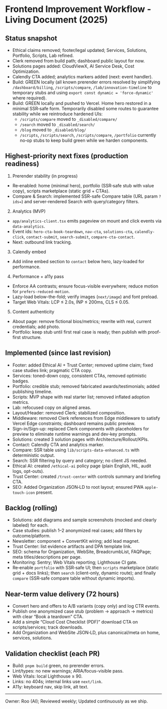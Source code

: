 # Frontend Improvement Workflow - Living Document (2025)

## Status snapshot
- Ethical claims removed; footer/legal updated; Services, Solutions, Portfolio, Scripts, Lab refined.
- Clerk removed from build path; dashboard public layout for now.
- Solutions pages added: CloudViewX, AI Service Desk, Cost Optimization.
- Calendly CTA added; analytics markers added (next: event handler).
- Build: GREEN locally (all known prerender errors resolved by simplifying `/dashboard/billing`, `/scripts/compare`, `/lab/innovation-timeline` to temporary stubs and using `export const dynamic = 'force-dynamic'` where required).
- Build: GREEN locally and pushed to Vercel. Home hero restored in a minimal SSR‑safe form. Temporarily disabled some routes to guarantee stability while we reintroduce hardened UIs:
  - `/scripts/compare` moved to `_disabled/compare/`
  - `/search` moved to `_disabled/search/`
  - `/blog` moved to `_disabled/blog/`
  - `/scripts`, `/scripts/search`, `/scripts/compare`, `/portfolio` currently no‑op stubs to keep build green while we harden components.

## Highest-priority next fixes (production readiness)
1) Prerender stability (in progress)
- Re‑enabled: home (minimal hero), portfolio (SSR‑safe stub with value copy), scripts marketplace (static grid + CTAs).
- Compare & Search: implemented SSR-safe Compare table (URL param `?ids=`) and server-rendered Search with query/category filters.

2) Analytics (MVP)
- `app/analytics-client.tsx` emits pageview on mount and click events via `data-analytics`.
- Event ids: `hero-cta-book-teardown`, `nav-cta`, `solutions-cta`, `calendly-click`, `contact-submit`, `search-submit`, `compare-cta-contact`.
- Next: outbound link tracking.

3) Calendly embed
- Add inline embed section to `contact` below hero, lazy-loaded for performance.

4) Performance + a11y pass
- Enforce AA contrasts; ensure focus-visible everywhere; reduce motion for `prefers-reduced-motion`.
- Lazy-load below-the-fold; verify images (`next/image`) and font preload.
- Target Web Vitals: LCP ≤ 2.0s, INP ≤ 200ms, CLS ≤ 0.05.

5) Content authenticity
- About page: remove fictional bios/metrics; rewrite with real, current credentials; add photo.
- Portfolio: keep stub until first real case is ready; then publish with proof-first structure.

## Implemented (since last revision)
- Footer: added Ethical AI + Trust Center; removed uptime claim; fixed case studies link; pragmatic CTA copy.
- Services: toned-down copy, consistent CTAs, removed optimistic badges.
- Portfolio: credible stub; removed fabricated awards/testimonials; added publishing timeline.
- Scripts: MVP shape with real starter list; removed inflated adoption metrics.
- Lab: refocused copy on aligned areas.
- Layout/Header: removed Clerk; stabilized composition.
 - Middleware: removed Clerk references from Edge middleware to satisfy Vercel Edge constraints; dashboard remains public preview.
 - Sign-in/Sign-up: replaced Clerk components with placeholders for preview to eliminate runtime warnings and dev-key prompts.
- Solutions: created 3 solution pages with Architecture/Rollout/KPIs.
- Contact: Calendly CTA and analytics marker.
- Compare: SSR table using `lib/scripts-data-enhanced.ts` with deterministic output.
- Search: SSR filtering by query and category; no client JS needed.
- Ethical AI: created `/ethical-ai` policy page (plain English, HIL, audit logs, opt-outs).
- Trust Center: created `/trust-center` with controls summary and briefing CTA.
- SEO: Added Organization JSON‑LD to root layout; ensured PWA `apple-touch-icon` present.

## Backlog (rolling)
- Solutions: add diagrams and sample screenshots (mocked and clearly labeled) for each.
- Case studies: publish 1–2 anonymized real cases; add filters by outcome/platform.
- Newsletter: component + ConvertKit wiring; add lead magnet.
- Trust Center: list evidence artifacts and DPA template link.
- SEO: schema for Organization, WebSite, BreadcrumbList, FAQPage; meta titles/descriptions per page.
- Monitoring: Sentry; Web Vitals reporting; Lighthouse CI gate.
 - Re‑enable `portfolio` with SSR‑safe UI; then `scripts` marketplace (static grid + docs links); then `search` (client-only, dynamic route); and finally `compare` (SSR‑safe compare table without dynamic imports).

## Near-term value delivery (72 hours)
- Convert hero and offers to A/B variants (copy only) and log CTR events.
- Publish one anonymized case stub (problem → approach → metrics) with clear “Book a teardown” CTA.
- Add a simple “Cloud Cost Checklist (PDF)” download CTA on scripts/services; track downloads.
- Add Organization and WebSite JSON‑LD, plus canonical/meta on home, services, solutions.

## Validation checklist (each PR)
- Build: `pnpm build` green, no prerender errors.
- Lint/types: no new warnings; ARIA/focus-visible pass.
- Web Vitals: local Lighthouse ≥ 90.
- Links: no 404s; internal links use `next/link`.
- A11y: keyboard nav, skip link, alt text.

---

Owner: Roo (AI); Reviewed weekly; Updated continuously as we ship.
